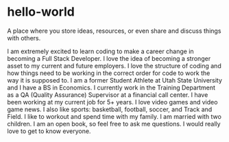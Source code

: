 # hello-world
A place where you store ideas, resources, or even share and discuss things with others.

I am extremely excited to learn coding to make a career change in becoming a Full Stack Developer. I love the idea of becoming a stronger asset to my current and future employers. I love the structure of coding and how things need to be working in the correct order for code to work the way it is supposed to. I am a former Student Athlete at Utah State University and I have a BS in Economics. I currently work in the Training Department as a QA (Quality Assurance) Supervisor at a financial call center. I have been working at my current job for 5+ years. I love video games and video game news. I also like sports: basketball, football, soccer, and Track and Field. I like to workout and spend time with my family. I am married with two children. I am an open book, so feel free to ask me questions. I would really love to get to know everyone. 

